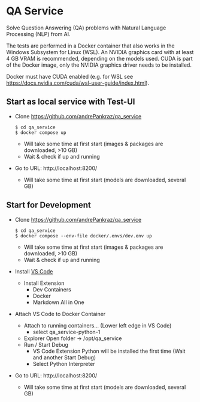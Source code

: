 <!---
This file was created by ]init[ AG 2022.
-->

# QA Service

Solve Question Answering (QA) problems with Natural Language Processing (NLP) from AI.

The tests are performed in a Docker container that also works in the Windows Subsystem for Linux (WSL).
An NVIDIA graphics card with at least 4 GB VRAM is recommended, depending on the models used.
CUDA is part of the Docker image, only the NVIDIA graphics driver needs to be installed.

Docker must have CUDA enabled (e.g. for WSL see https://docs.nvidia.com/cuda/wsl-user-guide/index.html).

## Start as local service with Test-UI

- Clone https://github.com/andrePankraz/qa_service

      $ cd qa_service
      $ docker compose up

  - Will take some time at first start (images & packages are downloaded, >10 GB)
  - Wait & check if up and running
- Go to URL: http://localhost:8200/
  - Will take some time at first start (models are downloaded, several GB)

## Start for Development

- Clone https://github.com/andrePankraz/qa_service

      $ cd qa_service
      $ docker compose --env-file docker/.envs/dev.env up

  - Will take some time at first start (images & packages are downloaded, >10 GB)
  - Wait & check if up and running
- Install [VS Code](https://code.visualstudio.com/)
  - Install Extension
    - Dev Containers
    - Docker
    - Markdown All in One
- Attach VS Code to Docker Container
  - Attach to running containers... (Lower left edge in VS Code)
    - select qa_service-python-1
  - Explorer Open folder -> /opt/qa_service
  - Run / Start Debug
    - VS Code Extension Python will be installed the first time (Wait and another Start Debug)
    - Select Python Interpreter
- Go to URL: http://localhost:8200/
  - Will take some time at first start (models are downloaded, several GB)
